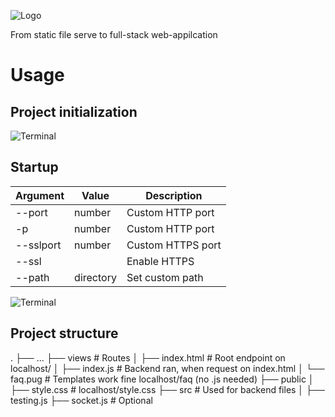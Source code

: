 ![Logo](https://i.imgur.com/lrDea6e.jpg)

From static file serve to full-stack web-appilcation

# Usage
## Project initialization
![Terminal](https://i.imgur.com/lCUdpmL.png)

## Startup
| Argument  | Value     | Description       |
| --------- | --------- | ----------------- |
| --port    | number    | Custom HTTP port  |
| -p        | number    | Custom HTTP port  |
| --sslport | number    | Custom HTTPS port |
| --ssl     |           | Enable HTTPS      |
| --path    | directory | Set custom path   |

![Terminal](https://i.imgur.com/Yc7vAVJ.png)

## Project structure
.
├── ...
├── views                   # Routes
│   ├── index.html          # Root endpoint on localhost/
│   ├── index.js            # Backend ran, when request on index.html
│   └── faq.pug             # Templates work fine localhost/faq (no .js needed)
├── public
│   ├── style.css           # localhost/style.css
├── src                     # Used for backend files
│   ├── testing.js
├── socket.js               # Optional
